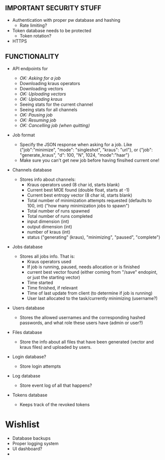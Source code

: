 ## IMPORTANT SECURITY STUFF

- Authentication with proper pw database and hashing
    - Rate limiting?
- Token database needs to be protected
    - Token rotation?
- HTTPS

## FUNCTIONALITY

- API endpoints for
    - *OK: Asking for a job*
    - Downloading kraus operators
    - Downloading vectors
    - *OK: Uploading vectors*
    - *OK: Uploading kraus*
    - Seeing stats for the current channel
    - Seeing stats for all channels
    - *OK: Pausing job*
    - *OK: Resuming job*
    - *OK: Cancelling job (when quitting)*

- Job format
    - Specify the JSON response when asking for a job. Like {"job":"minimize", "mode": "singleshot", "kraus": "url"}, or {"job": "generate_kraus", "d": 100, "N", 1024, "mode":"haar"}
    - Make sure you can't get new job before having finsihed current one!

- Channels database
    - Stores info about channels:
        - Kraus operators used (8 char id, starts blank)
        - Current best MOE found (double float, starts at -1)
        - Current best entropy vector (8 char id, starts blank)
        - Total number of minimization attempts requested (defaults to 100, int) ("how many minimization jobs to spawn")
        - Total number of runs spawned
        - Total number of runs completed
        - input dimension (int)
        - output dimension (int)
        - number of kraus (int)
        - status ("generating" (kraus), "minimizing", "paused", "complete")


- Jobs database
    - Stores all jobs info. That is:
        - Kraus operators used
        - If job is running, paused, needs allocation or is finished
        - current best vector found (either coming from "/save" endopint, or just the starting vector)
        - Time started
        - Time finished, if relevant
        - Time of last update from client (to determine if job is running)
        - User last allocated to the task/currently minimizing (username?)

- Users database
    - Stores the allowed usernames and the corresponding hashed passwords, and what role these users have (admin or user?)

- Files database
    - Store the info about all files that have been generated (vector and kraus files) and uploaded by users.

- Login database?
    - Store login attempts

- Log database
    - Store event log of all that happens?

- Tokens database
    - Keeps track of the revoked tokens

# Wishlist

- Database backups
- Proper logging system
- UI dashboard?
- 